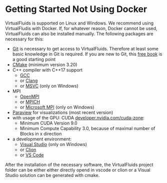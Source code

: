 <!-- SPDX-License-Identifier: GPL-3.0-or-later -->
<!-- SPDX-FileCopyrightText: Copyright © VirtualFluids Project contributors, see AUTHORS.md in root folder -->

# Getting Started Not Using Docker

VirtualFluids is supported on Linux and Windows.
We recommend using VirtualFludis with Docker. If, for whatever reason, Docker cannot be used, VirtualFluids can also be installed manually. The following packages are necessary for this:

- [Git](https://git-scm.com/) is necessary to get access to VirtualFluids. Therefore at least some basic knowledge in Git is required. If you are new to Git, this [free book](https://git-scm.com/book/en/v2) is a good starting point
- [CMake](https://cmake.org/) (minimum version 3.20)
- C++ compiler with C++17 support
    - [GCC](https://gcc.gnu.org/)
    - or [Clang](https://clang.llvm.org/)
    - or [MSVC](https://visualstudio.microsoft.com/de/vs/features/cplusplus/) (only on Windows)
- MPI
    - [OpenMPI](https://www.open-mpi.org/)
    - or [MPICH](https://www.mpich.org/)
    - or [Microsoft MPI](https://docs.microsoft.com/en-us/message-passing-interface/microsoft-mpi) (only on Windows)
- [Paraview](https://www.paraview.org/) for visualizations (most recent version)
 - with usage of the GPU: CUDA [developer.nvidia.com/cuda-zone](https://developer.nvidia.com/cuda-zone):
    * Minimum CUDA Version 9.0
    * Minimum Compute Capability 3.0, because of maximal number of Blocks in x direction
- a development environment:
    * [Visual Studio](https://visualstudio.microsoft.com/de/vs/features/cplusplus/) (only on Windows)
    * or [Clion](https://www.jetbrains.com/de-de/clion/)
    * or [VS Code](https://code.visualstudio.com/)

After the installation of the necessary software, the VirtualFluids project folder can be either either directly opend in vscode or clion or a Visual Studio solution can be generated with cmake.

